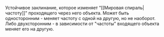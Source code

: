 Устойчивое заклинание, которое изменяет "[[Мировая спираль|частоту]]" проходящего через него объекта. Может быть односторонним - меняет частоту с одной на другую, но не наоборот. Либо двухсторонним - в зависимости от "частоты" входящего объекта меняет его на другую.